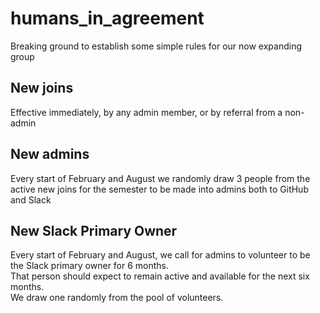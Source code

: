 # humans_in_agreement
Breaking ground to establish some simple rules for our now expanding group

## New joins

Effective immediately, by any admin member, or by referral from a non-admin

## New admins

Every start of February and August we randomly draw 3 people from the active new joins for the semester to be made into admins both to GitHub and Slack

## New Slack Primary Owner

Every start of February and August, we call for admins to volunteer to be the Slack primary owner for 6 months.  
That person should expect to remain active and available for the next six months.  
We draw one randomly from the pool of volunteers.
